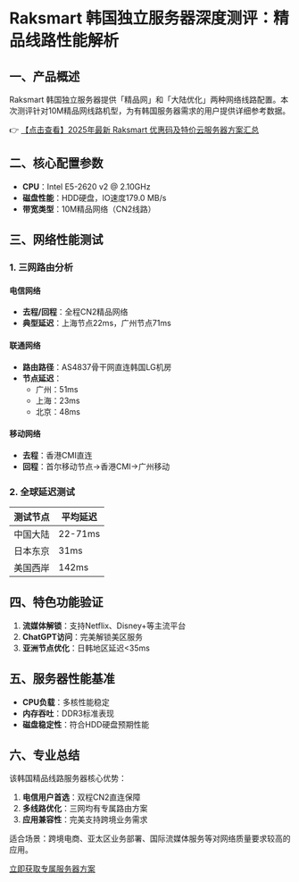 # Raksmart 韩国独立服务器深度测评：精品线路性能解析

## 一、产品概述
Raksmart 韩国独立服务器提供「精品网」和「大陆优化」两种网络线路配置。本次测评针对10M精品网线路机型，为有韩国服务器需求的用户提供详细参考数据。

👉 [【点击查看】2025年最新 Raksmart 优惠码及特价云服务器方案汇总](https://bit.ly/raksmart)

## 二、核心配置参数
- **CPU**：Intel E5-2620 v2 @ 2.10GHz
- **磁盘性能**：HDD硬盘，IO速度179.0 MB/s
- **带宽类型**：10M精品网络（CN2线路）

## 三、网络性能测试

### 1. 三网路由分析
#### 电信网络
- **去程/回程**：全程CN2精品网络
- **典型延迟**：上海节点22ms，广州节点71ms

#### 联通网络
- **路由路径**：AS4837骨干网直连韩国LG机房
- **节点延迟**：
  - 广州：51ms
  - 上海：23ms 
  - 北京：48ms

#### 移动网络
- **去程**：香港CMI直连
- **回程**：首尔移动节点→香港CMI→广州移动

### 2. 全球延迟测试
| 测试节点   | 平均延迟 |
|------------|----------|
| 中国大陆   | 22-71ms  |
| 日本东京   | 31ms     |
| 美国西岸   | 142ms    |

## 四、特色功能验证
1. **流媒体解锁**：支持Netflix、Disney+等主流平台
2. **ChatGPT访问**：完美解锁美区服务
3. **亚洲节点优化**：日韩地区延迟<35ms

## 五、服务器性能基准
- **CPU负载**：多核性能稳定
- **内存吞吐**：DDR3标准表现
- **磁盘稳定性**：符合HDD硬盘预期性能

## 六、专业总结
该韩国精品线路服务器核心优势：
1. **电信用户首选**：双程CN2直连保障
2. **多线路优化**：三网均有专属路由方案
3. **应用兼容性**：完美支持跨境业务需求

适合场景：跨境电商、亚太区业务部署、国际流媒体服务等对网络质量要求较高的应用。

[立即获取专属服务器方案](https://bit.ly/raksmart)